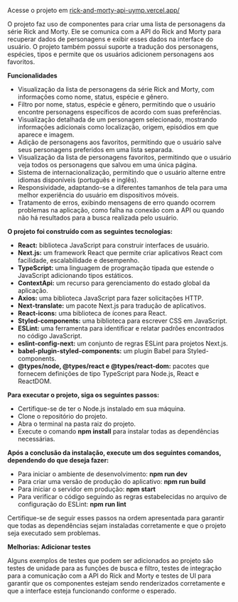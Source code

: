 Acesse o projeto em [rick-and-morty-api-uymp.vercel.app/](https://rick-and-morty-api-uymp.vercel.app/)

O projeto faz uso de componentes para criar uma lista de personagens da série Rick and Morty. Ele se comunica com a API do Rick and Morty para recuperar dados de personagens e exibir esses dados na interface do usuário. O projeto também possui suporte a tradução dos personagens, espécies, tipos  e permite que os usuários adicionem personagens aos favoritos.

**Funcionalidades**

- Visualização da lista de personagens da série Rick and Morty, com informações como nome, status, espécie e gênero.
- Filtro por nome, status, espécie e gênero, permitindo que o usuário encontre personagens específicos de acordo com suas preferências.
- Visualização detalhada de um personagem selecionado, mostrando informações adicionais como localização, origem, episódios em que aparece e imagem.
- Adição de personagens aos favoritos, permitindo que o usuário salve seus personagens preferidos em uma lista separada.
- Visualização da lista de personagens favoritos, permitindo que o usuário veja todos os personagens que salvou em uma única página.
- Sistema de internacionalização, permitindo que o usuário alterne entre idiomas disponíveis (português e inglês).
- Responsividade, adaptando-se a diferentes tamanhos de tela para uma melhor experiência do usuário em dispositivos móveis.
- Tratamento de erros, exibindo mensagens de erro quando ocorrem problemas na aplicação, como falha na conexão com a API ou quando não há resultados para a busca realizada pelo usuário.

**O projeto  foi construído com as seguintes tecnologias:**

- **React:** biblioteca JavaScript para construir interfaces de usuário.
- **Next.js:** um framework React que permite criar aplicativos React com facilidade, escalabilidade e desempenho.
- **TypeScript:** uma linguagem de programação tipada que estende o JavaScript adicionando tipos estáticos.
- **ContextApi:** um recurso para gerenciamento do estado global da aplicação.
- **Axios:** uma biblioteca JavaScript para fazer solicitações HTTP.
- **Next-translate:** um pacote Next.js para tradução de aplicativos.
- **React-icons:** uma biblioteca de ícones para React.
- **Styled-components:** uma biblioteca para escrever CSS em JavaScript.
- **ESLint:** uma ferramenta para identificar e relatar padrões encontrados no código JavaScript.
- **eslint-config-next:** um conjunto de regras ESLint para projetos Next.js.
- **babel-plugin-styled-components:** um plugin Babel para Styled-components.
- **@types/node, @types/react e @types/react-dom:** pacotes que fornecem definições de tipo TypeScript para Node.js, React e ReactDOM.

**Para executar o projeto, siga os seguintes passos:**

- Certifique-se de ter o Node.js instalado em sua máquina.
- Clone o repositório do projeto.
- Abra o terminal na pasta raiz do projeto.
- Execute o comando **npm install** para instalar todas as dependências necessárias.

**Após a conclusão da instalação, execute um dos seguintes comandos, dependendo do que deseja fazer:**
- Para iniciar o ambiente de desenvolvimento: **npm run dev**
- Para criar uma versão de produção do aplicativo: **npm run build**
- Para iniciar o servidor em produção: **npm start**
- Para verificar o código seguindo as regras estabelecidas no arquivo de configuração do ESLint: **npm run lint**

Certifique-se de seguir esses passos na ordem apresentada para garantir que todas as dependências sejam instaladas corretamente e que o projeto seja executado sem problemas.

**Melhorias: Adicionar testes**

Alguns exemplos de testes que podem ser adicionados ao projeto são testes de unidade para as funções de busca e filtro, testes de integração para a comunicação com a API do Rick and Morty e testes de UI para garantir que os componentes estejam sendo renderizados corretamente e que a interface esteja funcionando conforme o esperado.
